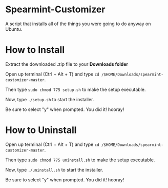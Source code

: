 # Spearmint-Customizer
A script that installs all of the things you were going to do anyway on Ubuntu.

# How to Install
Extract the downloaded .zip file to your **Downloads folder**

Open up terminal (Ctrl + Alt + T) and type `cd /$HOME/Downloads/spearmint-customizer-master`.

Then type `sudo chmod 775 setup.sh` to make the setup executable.

Now, type `./setup.sh` to start the installer.

Be sure to select "y" when prompted.
You did it! hooray!

# How to Uninstall


Open up terminal (Ctrl + Alt + T) and type `cd /$HOME/Downloads/spearmint-customizer-master`.

Then type `sudo chmod 775 uninstall.sh` to make the setup executable.

Now, type `./uninstall.sh` to start the installer.

Be sure to select "y" when prompted.
You did it! hooray!

